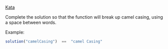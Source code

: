 [Kata](https://www.codewars.com/kata/5208f99aee097e6552000148/)

Complete the solution so that the function will break up camel casing, using a space between words.

Example:
```js
solution("camelCasing")  ==  "camel Casing"
```
